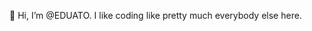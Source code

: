 👋 Hi, I’m @EDUATO. I like coding like pretty much everybody else here.

<!---
EDUATO/EDUATO is a ✨ special ✨ repository because its `README.md` (this file) appears on your GitHub profile.
You can click the Preview link to take a look at your changes.
--->
